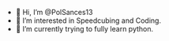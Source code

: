 - 👋 Hi, I’m @PolSances13
- 👀 I’m interested in Speedcubing and Coding.
- 🌱 I’m currently trying to fully learn python.

<!---
PolSances13/PolSances13 is a ✨ special ✨ repository because its `README.md` (this file) appears on your GitHub profile.
You can click the Preview link to take a look at your changes.
--->
